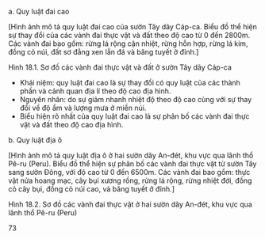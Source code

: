 a. Quy luật đai cao

[Hình ảnh mô tả quy luật đai cao của sườn Tây dãy Cáp-ca. Biểu đồ thể hiện sự thay đổi của các vành đai thực vật và đất theo độ cao từ 0 đến 2800m. Các vành đai bao gồm: rừng lá rộng cận nhiệt, rừng hỗn hợp, rừng lá kim, đồng cỏ núi, đất sơ đẳng xen lẫn đá và băng tuyết ở đỉnh.]

Hình 18.1. Sơ đồ các vành đai thực vật và đất ở sườn Tây dãy Cáp-ca

- Khái niệm: quy luật đai cao là sự thay đổi có quy luật của các thành phần và cảnh quan địa lí theo độ cao địa hình.
- Nguyên nhân: do sự giảm nhanh nhiệt độ theo độ cao cùng với sự thay đổi về độ ẩm và lượng mưa ở miền núi.
- Biểu hiện rõ nhất của quy luật đai cao là sự phân bố các vành đai thực vật và đất theo độ cao địa hình.

b. Quy luật địa ô

[Hình ảnh mô tả quy luật địa ô ở hai sườn dãy An-đét, khu vực qua lãnh thổ Pê-ru (Peru). Biểu đồ thể hiện sự phân bố các vành đai thực vật từ sườn Tây sang sườn Đông, với độ cao từ 0 đến 6500m. Các vành đai bao gồm: thực vật nửa hoang mạc, cây bụi xương rồng, rừng lá rộng, rừng nhiệt đới, đồng cỏ cây bụi, đồng cỏ núi cao, và băng tuyết ở đỉnh.]

Hình 18.2. Sơ đồ các vành đai thực vật ở hai sườn dãy An-đét, khu vực qua lãnh thổ Pê-ru (Peru)

73